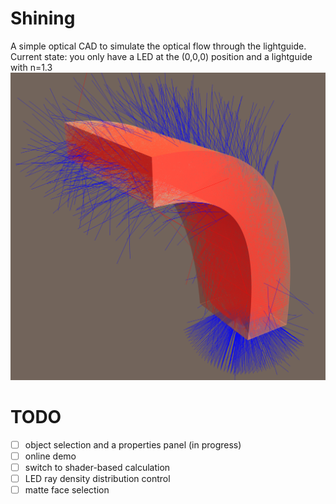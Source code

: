# Shining
A simple optical CAD to simulate the optical flow through the lightguide.\
Current state: you only have a LED at the (0,0,0) position and a lightguide with n=1.3
![CAD demo](https://github.com/Catethysis/shining/blob/main/static/shining.png)
# TODO
- [ ] object selection and a properties panel (in progress)
- [ ] online demo
- [ ] switch to shader-based calculation
- [ ] LED ray density distribution control
- [ ] matte face selection